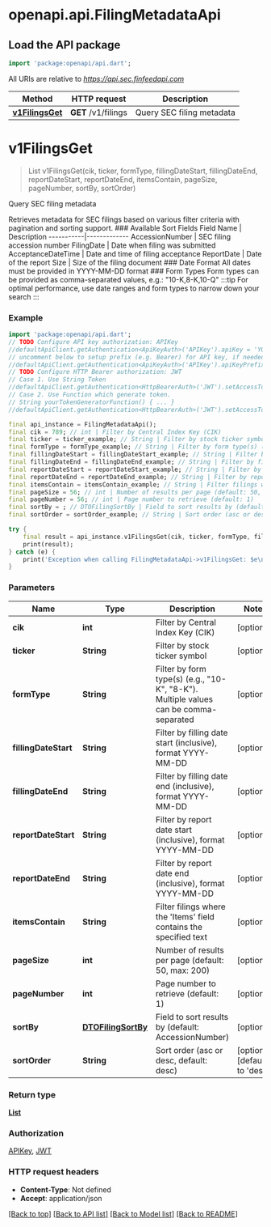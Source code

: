 # openapi.api.FilingMetadataApi

## Load the API package
```dart
import 'package:openapi/api.dart';
```

All URIs are relative to *https://api.sec.finfeedapi.com*

Method | HTTP request | Description
------------- | ------------- | -------------
[**v1FilingsGet**](FilingMetadataApi.md#v1filingsget) | **GET** /v1/filings | Query SEC filing metadata


# **v1FilingsGet**
> List<DTOFilingMetadataDto> v1FilingsGet(cik, ticker, formType, fillingDateStart, fillingDateEnd, reportDateStart, reportDateEnd, itemsContain, pageSize, pageNumber, sortBy, sortOrder)

Query SEC filing metadata

Retrieves metadata for SEC filings based on various filter criteria with pagination and sorting support.  ### Available Sort Fields  Field Name | Description -----------|------------- AccessionNumber | SEC filing accession number FilingDate | Date when filing was submitted AcceptanceDateTime | Date and time of filing acceptance ReportDate | Date of the report Size | Size of the filing document  ### Date Format All dates must be provided in YYYY-MM-DD format  ### Form Types Form types can be provided as comma-separated values, e.g.: \"10-K,8-K,10-Q\"  :::tip For optimal performance, use date ranges and form types to narrow down your search :::

### Example
```dart
import 'package:openapi/api.dart';
// TODO Configure API key authorization: APIKey
//defaultApiClient.getAuthentication<ApiKeyAuth>('APIKey').apiKey = 'YOUR_API_KEY';
// uncomment below to setup prefix (e.g. Bearer) for API key, if needed
//defaultApiClient.getAuthentication<ApiKeyAuth>('APIKey').apiKeyPrefix = 'Bearer';
// TODO Configure HTTP Bearer authorization: JWT
// Case 1. Use String Token
//defaultApiClient.getAuthentication<HttpBearerAuth>('JWT').setAccessToken('YOUR_ACCESS_TOKEN');
// Case 2. Use Function which generate token.
// String yourTokenGeneratorFunction() { ... }
//defaultApiClient.getAuthentication<HttpBearerAuth>('JWT').setAccessToken(yourTokenGeneratorFunction);

final api_instance = FilingMetadataApi();
final cik = 789; // int | Filter by Central Index Key (CIK)
final ticker = ticker_example; // String | Filter by stock ticker symbol
final formType = formType_example; // String | Filter by form type(s) (e.g., \"10-K\", \"8-K\"). Multiple values can be comma-separated
final fillingDateStart = fillingDateStart_example; // String | Filter by filling date start (inclusive), format YYYY-MM-DD
final fillingDateEnd = fillingDateEnd_example; // String | Filter by filling date end (inclusive), format YYYY-MM-DD
final reportDateStart = reportDateStart_example; // String | Filter by report date start (inclusive), format YYYY-MM-DD
final reportDateEnd = reportDateEnd_example; // String | Filter by report date end (inclusive), format YYYY-MM-DD
final itemsContain = itemsContain_example; // String | Filter filings where the 'Items' field contains the specified text
final pageSize = 56; // int | Number of results per page (default: 50, max: 200)
final pageNumber = 56; // int | Page number to retrieve (default: 1)
final sortBy = ; // DTOFilingSortBy | Field to sort results by (default: AccessionNumber)
final sortOrder = sortOrder_example; // String | Sort order (asc or desc, default: desc)

try {
    final result = api_instance.v1FilingsGet(cik, ticker, formType, fillingDateStart, fillingDateEnd, reportDateStart, reportDateEnd, itemsContain, pageSize, pageNumber, sortBy, sortOrder);
    print(result);
} catch (e) {
    print('Exception when calling FilingMetadataApi->v1FilingsGet: $e\n');
}
```

### Parameters

Name | Type | Description  | Notes
------------- | ------------- | ------------- | -------------
 **cik** | **int**| Filter by Central Index Key (CIK) | [optional] 
 **ticker** | **String**| Filter by stock ticker symbol | [optional] 
 **formType** | **String**| Filter by form type(s) (e.g., \"10-K\", \"8-K\"). Multiple values can be comma-separated | [optional] 
 **fillingDateStart** | **String**| Filter by filling date start (inclusive), format YYYY-MM-DD | [optional] 
 **fillingDateEnd** | **String**| Filter by filling date end (inclusive), format YYYY-MM-DD | [optional] 
 **reportDateStart** | **String**| Filter by report date start (inclusive), format YYYY-MM-DD | [optional] 
 **reportDateEnd** | **String**| Filter by report date end (inclusive), format YYYY-MM-DD | [optional] 
 **itemsContain** | **String**| Filter filings where the 'Items' field contains the specified text | [optional] 
 **pageSize** | **int**| Number of results per page (default: 50, max: 200) | [optional] 
 **pageNumber** | **int**| Page number to retrieve (default: 1) | [optional] 
 **sortBy** | [**DTOFilingSortBy**](.md)| Field to sort results by (default: AccessionNumber) | [optional] 
 **sortOrder** | **String**| Sort order (asc or desc, default: desc) | [optional] [default to 'desc']

### Return type

[**List<DTOFilingMetadataDto>**](DTOFilingMetadataDto.md)

### Authorization

[APIKey](../README.md#APIKey), [JWT](../README.md#JWT)

### HTTP request headers

 - **Content-Type**: Not defined
 - **Accept**: application/json

[[Back to top]](#) [[Back to API list]](../README.md#documentation-for-api-endpoints) [[Back to Model list]](../README.md#documentation-for-models) [[Back to README]](../README.md)

